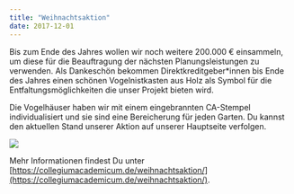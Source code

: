 ```yaml
---
title: "Weihnachtsaktion"
date: 2017-12-01
---
```


Bis zum Ende des Jahres wollen wir noch weitere 200.000 € einsammeln, um diese für die Beauftragung der nächsten Planungsleistungen zu verwenden. Als Dankeschön bekommen Direktkreditgeber*innen bis Ende des Jahres einen schönen Vogelnistkasten aus Holz als Symbol für die Entfaltungsmöglichkeiten die unser Projekt bieten wird.

Die Vogelhäuser haben wir mit einem eingebrannten CA-Stempel individualisiert und sie sind eine Bereicherung für jeden Garten. Du kannst den aktuellen Stand unserer Aktion auf unserer Hauptseite verfolgen.

<img class="image" src="/aktuelles/vogelhaus.jpg">

Mehr Informationen findest Du unter [https://collegiumacademicum.de/weihnachtsaktion/](https://collegiumacademicum.de/weihnachtsaktion/). 